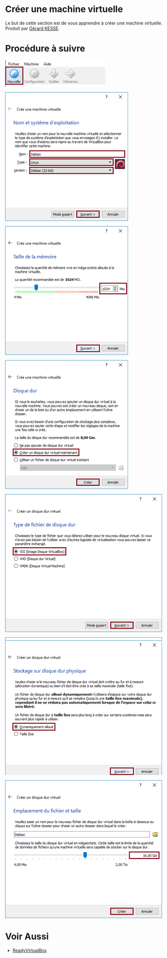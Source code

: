 # Créer une machine virtuelle

Le but de cette section est de vous apprendre à créer une machine virtuelle.  
Produit par 
[Gérard KESSE](https://github.com/gkesse/ "https://github.com/gkesse").

# Procédure à suivre

![Image](https://raw.githubusercontent.com/gkesse/ReadyVirtualBox/master/Notion/img/Machine_Virtuelle_Creer.png)  

![Image](https://raw.githubusercontent.com/gkesse/ReadyVirtualBox/master/Notion/img/Machine_Virtuelle_Creer_2.png)  

![Image](https://raw.githubusercontent.com/gkesse/ReadyVirtualBox/master/Notion/img/Machine_Virtuelle_Creer_3.png)  

![Image](https://raw.githubusercontent.com/gkesse/ReadyVirtualBox/master/Notion/img/Machine_Virtuelle_Creer_4.png)  

![Image](https://raw.githubusercontent.com/gkesse/ReadyVirtualBox/master/Notion/img/Machine_Virtuelle_Creer_5.png)  

![Image](https://raw.githubusercontent.com/gkesse/ReadyVirtualBox/master/Notion/img/Machine_Virtuelle_Creer_6.png)  

![Image](https://raw.githubusercontent.com/gkesse/ReadyVirtualBox/master/Notion/img/Machine_Virtuelle_Creer_7.png)  

# Voir Aussi

* [ReadyVirtualBox](https://github.com/gkesse/ReadyVirtualBox/ "ReadyVirtualBox")
